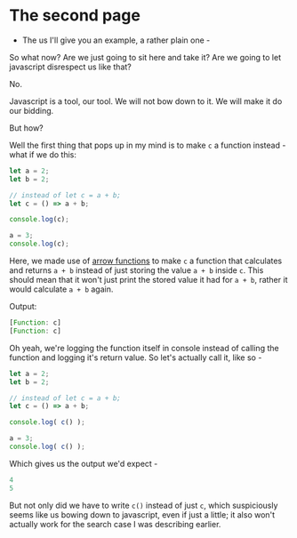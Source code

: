 # The second page

- The us
I'll give you an example, a rather plain one -

So what now? Are we just going to sit here and take it? Are we going to let javascript disrespect us like that?

No.

Javascript is a tool, our tool. We will not bow down to it. We will make it do our bidding.

But how?

Well the first thing that pops up in my mind is to make `c` a function instead - what if we do this:

```js
let a = 2;
let b = 2;

// instead of let c = a + b;
let c = () => a + b;

console.log(c);

a = 3;
console.log(c);
```

Here, we made use of [arrow functions](https://www.developerdrive.com/arrow-functions-javascript/) to make `c` a function that calculates and returns `a + b` instead of just storing the value `a + b` inside `c`. This should mean that it won't just print the stored value it had for `a + b`, rather it would calculate `a + b` again.

Output:

```js
[Function: c]
[Function: c]
```

Oh yeah, we're logging the function itself in console instead of calling the function and logging it's return value. So let's actually call it, like so -

```js
let a = 2;
let b = 2;

// instead of let c = a + b;
let c = () => a + b;

console.log( c() );

a = 3;
console.log( c() );
```

Which gives us the output we'd expect -

```js
4
5
```

But not only did we have to write `c()` instead of just `c`, which suspiciously seems like us bowing down to javascript, even if just a little; it also won't actually work for the search case I was describing earlier.